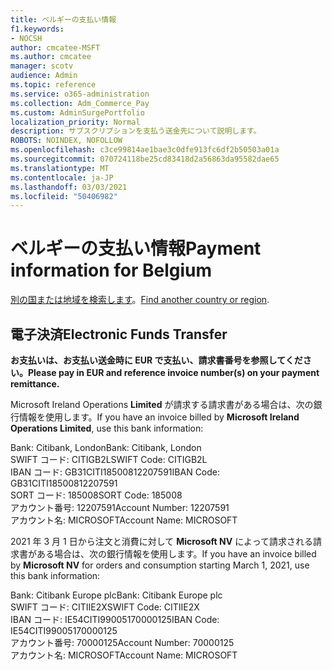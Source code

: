 ```yaml
---
title: ベルギーの支払い情報
f1.keywords:
- NOCSH
author: cmcatee-MSFT
ms.author: cmcatee
manager: scotv
audience: Admin
ms.topic: reference
ms.service: o365-administration
ms.collection: Adm_Commerce_Pay
ms.custom: AdminSurgePortfolio
localization_priority: Normal
description: サブスクリプションを支払う送金先について説明します。
ROBOTS: NOINDEX, NOFOLLOW
ms.openlocfilehash: c3ce99814ae1bae3c0dfe913fc6df2b50503a01a
ms.sourcegitcommit: 070724118be25cd83418d2a56863da95582dae65
ms.translationtype: MT
ms.contentlocale: ja-JP
ms.lasthandoff: 03/03/2021
ms.locfileid: "50406982"
---
```

# <a name="payment-information-for-belgium"></a><span data-ttu-id="3bef6-103">ベルギーの支払い情報</span><span class="sxs-lookup"><span data-stu-id="3bef6-103">Payment information for Belgium</span></span>

<span data-ttu-id="3bef6-104">[別の国または地域を検索します](../billing-and-payments/pay-for-your-subscription.md)。</span><span class="sxs-lookup"><span data-stu-id="3bef6-104">[Find another country or region](../billing-and-payments/pay-for-your-subscription.md).</span></span>

## <a name="electronic-funds-transfer"></a><span data-ttu-id="3bef6-105">電子決済</span><span class="sxs-lookup"><span data-stu-id="3bef6-105">Electronic Funds Transfer</span></span>

<span data-ttu-id="3bef6-106">**お支払いは、お支払い送金時に EUR で支払い、請求書番号を参照してください。**</span><span class="sxs-lookup"><span data-stu-id="3bef6-106">**Please pay in EUR and reference invoice number(s) on your payment remittance.**</span></span>

<span data-ttu-id="3bef6-107">Microsoft Ireland Operations **Limited** が請求する請求書がある場合は、次の銀行情報を使用します。</span><span class="sxs-lookup"><span data-stu-id="3bef6-107">If you have an invoice billed by **Microsoft Ireland Operations Limited**, use this bank information:</span></span>

<span data-ttu-id="3bef6-108">Bank: Citibank, London</span><span class="sxs-lookup"><span data-stu-id="3bef6-108">Bank: Citibank, London</span></span>\
<span data-ttu-id="3bef6-109">SWIFT コード: CITIGB2L</span><span class="sxs-lookup"><span data-stu-id="3bef6-109">SWIFT Code: CITIGB2L</span></span>\
<span data-ttu-id="3bef6-110">IBAN コード: GB31CITI18500812207591</span><span class="sxs-lookup"><span data-stu-id="3bef6-110">IBAN Code: GB31CITI18500812207591</span></span>\
<span data-ttu-id="3bef6-111">SORT コード: 185008</span><span class="sxs-lookup"><span data-stu-id="3bef6-111">SORT Code: 185008</span></span>\
<span data-ttu-id="3bef6-112">アカウント番号: 12207591</span><span class="sxs-lookup"><span data-stu-id="3bef6-112">Account Number: 12207591</span></span>\
<span data-ttu-id="3bef6-113">アカウント名: MICROSOFT</span><span class="sxs-lookup"><span data-stu-id="3bef6-113">Account Name: MICROSOFT</span></span>

<span data-ttu-id="3bef6-114">2021 年 3 月 1 日から注文と消費に対して **Microsoft NV** によって請求される請求書がある場合は、次の銀行情報を使用します。</span><span class="sxs-lookup"><span data-stu-id="3bef6-114">If you have an invoice billed by **Microsoft NV** for orders and consumption starting March 1, 2021, use this bank information:</span></span>

<span data-ttu-id="3bef6-115">Bank: Citibank Europe plc</span><span class="sxs-lookup"><span data-stu-id="3bef6-115">Bank: Citibank Europe plc</span></span>\
<span data-ttu-id="3bef6-116">SWIFT コード: CITIIE2X</span><span class="sxs-lookup"><span data-stu-id="3bef6-116">SWIFT Code: CITIIE2X</span></span>\
<span data-ttu-id="3bef6-117">IBAN コード: IE54CITI99005170000125</span><span class="sxs-lookup"><span data-stu-id="3bef6-117">IBAN Code: IE54CITI99005170000125</span></span>\
<span data-ttu-id="3bef6-118">アカウント番号: 70000125</span><span class="sxs-lookup"><span data-stu-id="3bef6-118">Account Number: 70000125</span></span>\
<span data-ttu-id="3bef6-119">アカウント名: MICROSOFT</span><span class="sxs-lookup"><span data-stu-id="3bef6-119">Account Name: MICROSOFT</span></span>